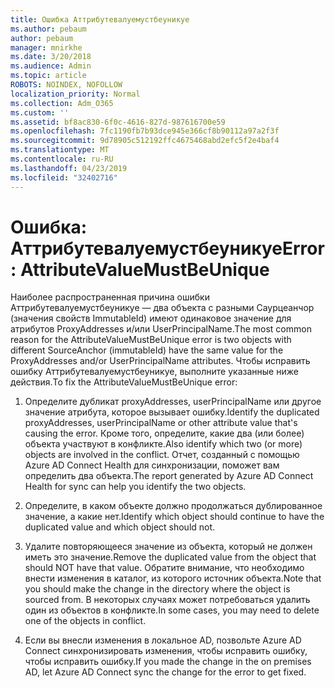 ```yaml
---
title: Ошибка Аттрибутевалуемустбеуникуе
ms.author: pebaum
author: pebaum
manager: mnirkhe
ms.date: 3/20/2018
ms.audience: Admin
ms.topic: article
ROBOTS: NOINDEX, NOFOLLOW
localization_priority: Normal
ms.collection: Adm_O365
ms.custom: ''
ms.assetid: bf8ac830-6f0c-4616-827d-987616700e59
ms.openlocfilehash: 7fc1190fb7b93dce945e366cf8b90112a97a2f3f
ms.sourcegitcommit: 9d78905c512192ffc4675468abd2efc5f2e4baf4
ms.translationtype: MT
ms.contentlocale: ru-RU
ms.lasthandoff: 04/23/2019
ms.locfileid: "32402716"
---
```

# <a name="error-attributevaluemustbeunique"></a><span data-ttu-id="b8a78-102">Ошибка: Аттрибутевалуемустбеуникуе</span><span class="sxs-lookup"><span data-stu-id="b8a78-102">Error: AttributeValueMustBeUnique</span></span>

<span data-ttu-id="b8a78-103">Наиболее распространенная причина ошибки Аттрибутевалуемустбеуникуе — два объекта с разными Саурцеанчор (значения свойств ImmutableId) имеют одинаковое значение для атрибутов ProxyAddresses и/или UserPrincipalName.</span><span class="sxs-lookup"><span data-stu-id="b8a78-103">The most common reason for the AttributeValueMustBeUnique error is two objects with different SourceAnchor (immutableId) have the same value for the ProxyAddresses and/or UserPrincipalName attributes.</span></span> <span data-ttu-id="b8a78-104">Чтобы исправить ошибку Аттрибутевалуемустбеуникуе, выполните указанные ниже действия.</span><span class="sxs-lookup"><span data-stu-id="b8a78-104">To fix the AttributeValueMustBeUnique error:</span></span>
  
1. <span data-ttu-id="b8a78-105">Определите дубликат proxyAddresses, userPrincipalName или другое значение атрибута, которое вызывает ошибку.</span><span class="sxs-lookup"><span data-stu-id="b8a78-105">Identify the duplicated proxyAddresses, userPrincipalName or other attribute value that's causing the error.</span></span> <span data-ttu-id="b8a78-106">Кроме того, определите, какие два (или более) объекта участвуют в конфликте.</span><span class="sxs-lookup"><span data-stu-id="b8a78-106">Also identify which two (or more) objects are involved in the conflict.</span></span> <span data-ttu-id="b8a78-107">Отчет, созданный с помощью Azure AD Connect Health для синхронизации, поможет вам определить два объекта.</span><span class="sxs-lookup"><span data-stu-id="b8a78-107">The report generated by Azure AD Connect Health for sync can help you identify the two objects.</span></span>
    
2. <span data-ttu-id="b8a78-108">Определите, в каком объекте должно продолжаться дублированное значение, а какие нет.</span><span class="sxs-lookup"><span data-stu-id="b8a78-108">Identify which object should continue to have the duplicated value and which object should not.</span></span>
    
3. <span data-ttu-id="b8a78-109">Удалите повторяющееся значение из объекта, который не должен иметь это значение.</span><span class="sxs-lookup"><span data-stu-id="b8a78-109">Remove the duplicated value from the object that should NOT have that value.</span></span> <span data-ttu-id="b8a78-110">Обратите внимание, что необходимо внести изменения в каталог, из которого источник объекта.</span><span class="sxs-lookup"><span data-stu-id="b8a78-110">Note that you should make the change in the directory where the object is sourced from.</span></span> <span data-ttu-id="b8a78-111">В некоторых случаях может потребоваться удалить один из объектов в конфликте.</span><span class="sxs-lookup"><span data-stu-id="b8a78-111">In some cases, you may need to delete one of the objects in conflict.</span></span>
    
4. <span data-ttu-id="b8a78-112">Если вы внесли изменения в локальное AD, позвольте Azure AD Connect синхронизировать изменения, чтобы исправить ошибку, чтобы исправить ошибку.</span><span class="sxs-lookup"><span data-stu-id="b8a78-112">If you made the change in the on premises AD, let Azure AD Connect sync the change for the error to get fixed.</span></span>
    


